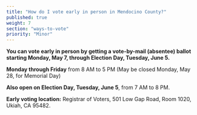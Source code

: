 ```yaml
---
title: "How do I vote early in person in Mendocino County?"
published: true
weight: 7
section: "ways-to-vote"
priority: "Minor"
---
```


**You can vote early in person by getting a vote-by-mail (absentee) ballot starting Monday, May 7, through Election Day, Tuesday, June 5.**  

**Monday through Friday** from 8 AM to 5 PM (May be closed Monday, May 28, for Memorial Day)  

**Also open on Election Day, Tuesday, June 5**, from 7 AM to 8 PM.  

**Early voting location:** Registrar of Voters, 501 Low Gap Road, Room 1020, Ukiah, CA 95482.  
